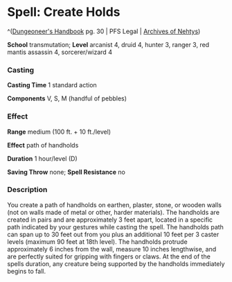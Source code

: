 # Spell: Create Holds

^([Dungeoneer's Handbook][ss-create-holds] pg. 30 | PFS Legal | [Archives of Nehtys][sn-create-holds])

**School** transmutation; **Level** arcanist 4, druid 4, hunter 3, ranger 3, red mantis assassin 4, sorcerer/wizard 4

### Casting

**Casting Time** 1 standard action  

**Components** V, S, M (handful of pebbles)

### Effect

**Range** medium (100 ft. + 10 ft./level)  

**Effect** path of handholds  

**Duration** 1 hour/level (D)  

**Saving Throw** none; **Spell Resistance** no

### Description

You create a path of handholds on earthen, plaster, stone, or wooden walls (not on walls made of metal or other, harder materials). The handholds are created in pairs and are approximately 3 feet apart, located in a specific path indicated by your gestures while casting the spell. The handholds path can span up to 30 feet out from you plus an additional 10 feet per 3 caster levels (maximum 90 feet at 18th level). The handholds protrude approximately 6 inches from the wall, measure 10 inches lengthwise, and are perfectly suited for gripping with fingers or claws. At the end of the spells duration, any creature being supported by the handholds immediately begins to fall.

[ss-create-holds]: http://paizo.com/products/btpy8wfn
[sn-create-holds]: http://www.archivesofnethys.com/SpellDisplay.aspx?ItemName=Create%20Holds
